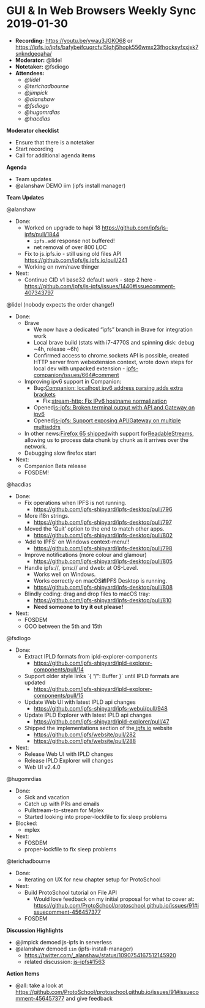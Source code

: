 # GUI & In Web Browsers Weekly Sync 2019-01-30

- **Recording:** https://youtu.be/ywau3JGKO68 or https://ipfs.io/ipfs/bafybeifcuqrcfvl5lqhj5hopk556wmx23fhqcksyfxxjxk7snkndgeqaha/
- **Moderator:** @lidel
- **Notetaker:** @fsdiogo
- **Attendees:**
    - _@lidel_
    - _@terichadbourne_
    - _@jimpick_
    - _@alanshaw_
    - _@fsdiogo_
    - _@hugomrdias_
    - _@hacdias_

**Moderator checklist**

- Ensure that there is a notetaker
- Start recording
- Call for additional agenda items

**Agenda**

- Team updates
- @alanshaw DEMO iim (ipfs install manager)

**Team Updates**

@alanshaw

- Done:
    - Worked on upgrade to hapi 18 <https://github.com/ipfs/js-ipfs/pull/1844>
        - `ipfs.add` response not buffered!
        - net removal of over 800 LOC
    - Fix to js.ipfs.io - still using old files API <https://github.com/ipfs/js.ipfs.io/pull/241>
    - Working on nvm/nave thinger
- Next:
    - Continue CID v1 base32 default work - step 2 here - <https://github.com/ipfs/js-ipfs/issues/1440#issuecomment-407343797>

@lidel (nobody expects the order change!)

- Done:
    - Brave
        - We now have a dedicated “ipfs” branch in Brave for integration work
        - Local brave build (stats with i7-4770S and spinning disk: debug ~4h, release ~6h)
        - Confirmed access to chrome.sockets API is possible, created HTTP server from webextension context, wrote down steps for local dev with unpacked extension - [ipfs-companion/issues/664#comment](https://github.com/ipfs-shipyard/ipfs-companion/issues/664#issuecomment-457711855)
    - Improving ipv6 support in Companion:
        - Bug:[Companion: localhost ipv6 address parsing adds extra brackets](https://github.com/ipfs-shipyard/ipfs-companion/issues/668)
            - Fix:[stream-http: Fix IPv6 hostname normalization](https://github.com/jhiesey/stream-http/pull/104)
        - Opened[js-ipfs: Broken terminal output with API and Gateway on ipv6](https://github.com/ipfs/js-ipfs/issues/1853)
        - Opened[js-ipfs: Support exposing API/Gateway on multiple multiaddrs](https://github.com/ipfs/js-ipfs/issues/1852)
    - In other news:[Firefox 65 shipped](https://hacks.mozilla.org/2019/01/firefox-65-webp-flexbox-inspector-new-tooling/)with support for[ReadableStreams](https://developer.mozilla.org/en-US/docs/Web/API/Streams_API/Using_readable_streams), allowing us to process data chunk by chunk as it arrives over the network.
    - Debugging slow firefox start
- Next:
    - Companion Beta release
    - FOSDEM!

@hacdias

- Done:
    - Fix operations when IPFS is not running.
        - <https://github.com/ipfs-shipyard/ipfs-desktop/pull/796>
    - More i18n strings.
        - <https://github.com/ipfs-shipyard/ipfs-desktop/pull/797>
    - Moved the ‘Quit’ option to the end to match other apps.
        - <https://github.com/ipfs-shipyard/ipfs-desktop/pull/802>
    - ‘Add to IPFS’ on Windows context-menu!!
        - <https://github.com/ipfs-shipyard/ipfs-desktop/pull/798>
    - Improve notifications (more colour and glamour)
        - <https://github.com/ipfs-shipyard/ipfs-desktop/pull/805>
    - Handle ipfs://, ipns:// and dweb: at OS-Level.
        - Works well on Windows.
        - Works correctly on macOS**if**IPFS Desktop is running.
        - <https://github.com/ipfs-shipyard/ipfs-desktop/pull/808>
    - Blindly coding: drag and drop files to macOS tray:
        - <https://github.com/ipfs-shipyard/ipfs-desktop/pull/810>
        - **Need someone to try it out please!**
- Next:
    - FOSDEM
    - OOO between the 5th and 15th

@fsdiogo

- Done:
    - Extract IPLD formats from ipld-explorer-components
        - <https://github.com/ipfs-shipyard/ipld-explorer-components/pull/14>
    - Support older style links \`{ “/“: Buffer }\` until IPLD formats are updated
        - <https://github.com/ipfs-shipyard/ipld-explorer-components/pull/15>
    - Update Web UI with latest IPLD api changes
        - <https://github.com/ipfs-shipyard/ipfs-webui/pull/948>
    - Update IPLD Explorer with latest IPLD api changes
        - <https://github.com/ipfs-shipyard/ipld-explorer/pull/47>
    - Shipped the implementations section of the[ ipfs.io](http://ipfs.io) website
        - <https://github.com/ipfs/website/pull/282>
        - <https://github.com/ipfs/website/pull/288>
- Next:
    - Release Web UI with IPLD changes
    - Release IPLD Explorer will changes
    - Web UI v2.4.0

@hugomrdias

- Done:
    - Sick and vacation
    - Catch up with PRs and emails
    - Pullstream-to-stream for Mplex
    - Started looking into proper-lockfile to fix sleep problems
- Blocked:
    - mplex
- Next:
    - FOSDEM
    - proper-lockfile to fix sleep problems

@terichadbourne

- Done:
    - Iterating on UX for new chapter setup for ProtoSchool
- Next:
    - Build ProtoSchool tutorial on File API
        - Would love feedback on my initial proposal for what to cover at: <https://github.com/ProtoSchool/protoschool.github.io/issues/91#issuecomment-456457377>
    - FOSDEM

**Discussion Highlights**

- @jimpick demoed js-ipfs in serverless
- @alanshaw demoed `iim` (ipfs-install-manager)
  - https://twitter.com/_alanshaw/status/1090754167512145920
  - related discussion: [js-ipfs#1563](https://github.com/ipfs/js-ipfs/issues/1563)

**Action Items**

- @all: take a look at <https://github.com/ProtoSchool/protoschool.github.io/issues/91#issuecomment-456457377> and give feedback
